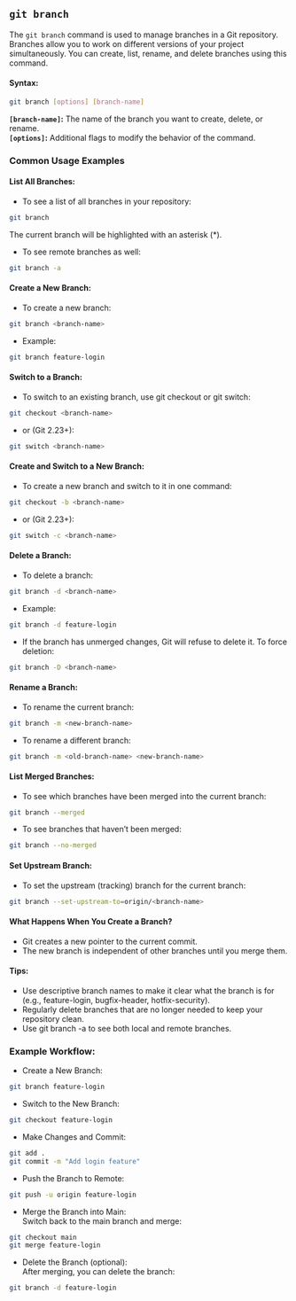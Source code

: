 ## `git branch`
The `git branch` command is used to manage branches in a Git repository. Branches allow you to work on different versions of your project simultaneously. You can create, list, rename, and delete branches using this command.
#### Syntax:
```bash
git branch [options] [branch-name]
```
**`[branch-name]`:** The name of the branch you want to create, delete, or rename.  
**`[options]`:** Additional flags to modify the behavior of the command.
### Common Usage Examples
#### List All Branches:
- To see a list of all branches in your repository:
```bash
git branch
```
The current branch will be highlighted with an asterisk (*).
- To see remote branches as well:
```bash
git branch -a
```
#### Create a New Branch:
- To create a new branch:
```bash
git branch <branch-name>
```
- Example:
```bash
git branch feature-login
```
#### Switch to a Branch:
- To switch to an existing branch, use git checkout or git switch:
``` bash
git checkout <branch-name>
```
- or (Git 2.23+):
```bash
git switch <branch-name>
```
#### Create and Switch to a New Branch:
- To create a new branch and switch to it in one command:
```bash
git checkout -b <branch-name>
```
- or (Git 2.23+):
```bash
git switch -c <branch-name>
```
#### Delete a Branch:
- To delete a branch:
```bash
git branch -d <branch-name>
```
- Example:
```bash
git branch -d feature-login
```
- If the branch has unmerged changes, Git will refuse to delete it. To force deletion:
```bash
git branch -D <branch-name>
```
#### Rename a Branch:
- To rename the current branch:
```bash
git branch -m <new-branch-name>
```
- To rename a different branch:
```bash
git branch -m <old-branch-name> <new-branch-name>
```
#### List Merged Branches:
- To see which branches have been merged into the current branch:
```bash
git branch --merged
```
- To see branches that haven’t been merged:
```bash
git branch --no-merged
```
#### Set Upstream Branch:
- To set the upstream (tracking) branch for the current branch:
```bash
git branch --set-upstream-to=origin/<branch-name>
```
#### What Happens When You Create a Branch?
- Git creates a new pointer to the current commit.
- The new branch is independent of other branches until you merge them.
#### Tips:
- Use descriptive branch names to make it clear what the branch is for (e.g., feature-login, bugfix-header, hotfix-security).
- Regularly delete branches that are no longer needed to keep your repository clean.
- Use git branch -a to see both local and remote branches.
### Example Workflow:
- Create a New Branch:
```bash
git branch feature-login
```
- Switch to the New Branch:
```bash
git checkout feature-login
```
- Make Changes and Commit:
```bash
git add .
git commit -m "Add login feature"
```
- Push the Branch to Remote:
```bash
git push -u origin feature-login
```
- Merge the Branch into Main:  
Switch back to the main branch and merge:
```bash
git checkout main
git merge feature-login
```
- Delete the Branch (optional):  
After merging, you can delete the branch:
```bash
git branch -d feature-login
```

